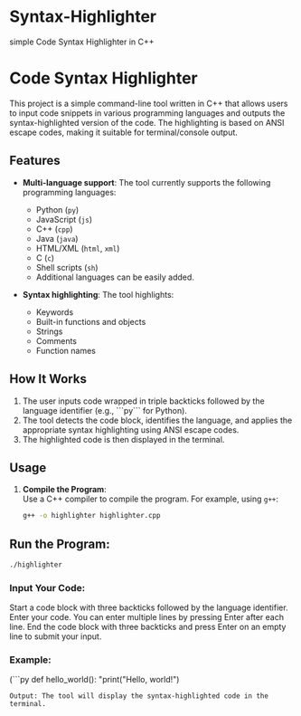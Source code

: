 # Syntax-Highlighter
simple Code Syntax Highlighter in C++

# Code Syntax Highlighter

This project is a simple command-line tool written in C++ that allows users to input code snippets in various programming languages and outputs the syntax-highlighted version of the code. The highlighting is based on ANSI escape codes, making it suitable for terminal/console output.

## Features

- **Multi-language support**: The tool currently supports the following programming languages:
  - Python (`py`)
  - JavaScript (`js`)
  - C++ (`cpp`)
  - Java (`java`)
  - HTML/XML (`html`, `xml`)
  - C (`c`)
  - Shell scripts (`sh`)
  - Additional languages can be easily added.

- **Syntax highlighting**: The tool highlights:
  - Keywords
  - Built-in functions and objects
  - Strings
  - Comments
  - Function names

## How It Works

1. The user inputs code wrapped in triple backticks followed by the language identifier (e.g., \```py``` for Python).
2. The tool detects the code block, identifies the language, and applies the appropriate syntax highlighting using ANSI escape codes.
3. The highlighted code is then displayed in the terminal.

## Usage

1. **Compile the Program**:  
   Use a C++ compiler to compile the program. For example, using `g++`:
   ```sh
   g++ -o highlighter highlighter.cpp
   ```
## Run the Program:
```bash
./highlighter
```

### Input Your Code:

Start a code block with three backticks followed by the language identifier.
Enter your code. You can enter multiple lines by pressing Enter after each line.
End the code block with three backticks and press Enter on an empty line to submit your input.

### Example:

(```py
def hello_world():
    "print("Hello, world!")
```)
Output: The tool will display the syntax-highlighted code in the terminal.
